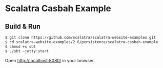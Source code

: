 # Scalatra Casbah Example #

## Build & Run ##

```sh
$ git clone https://github.com/scalatra/scalatra-website-examples.git
$ cd scalatra-website-examples/2.6/persistence/scalatra-casbah-example
$ chmod +x sbt
$ ./sbt ~jetty:start
```

Open [http://localhost:8080/](http://localhost:8080/) in your browser.
